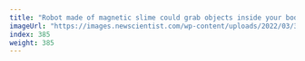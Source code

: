 ```yaml
---
title: "Robot made of magnetic slime could grab objects inside your body"
imageUrl: "https://images.newscientist.com/wp-content/uploads/2022/03/31145751/SEI_96443182.jpg?width=600"
index: 385
weight: 385
---
```

